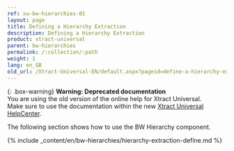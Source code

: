```yaml
---
ref: xu-bw-hierarchies-01
layout: page
title: Defining a Hierarchy Extraction
description: Defining a Hierarchy Extraction
product: xtract-universal
parent: bw-hierarchies
permalink: /:collection/:path
weight: 1
lang: en_GB
old_url: /Xtract-Universal-EN/default.aspx?pageid=define-a-hierarchy-extraction
---
```


{: .box-warning}
**Warning: Deprecated documentation** <br>
You are using the old version of the online help for Xtract Universal.<br>
Make sure to use the documentation within the new [Xtract Universal HelpCenter](https://helpcenter.theobald-software.com/xtract-universal/documentation/introduction/).

The following section shows how to use the BW Hierarchy component.

{% include _content/en/bw-hierarchies/hierarchy-extraction-define.md %}
